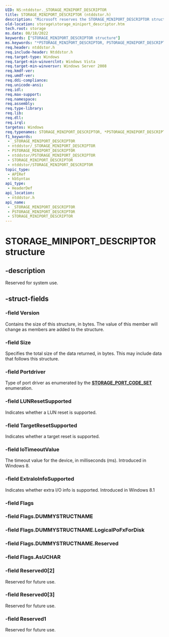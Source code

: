 ```yaml
---
UID: NS:ntddstor._STORAGE_MINIPORT_DESCRIPTOR
title: STORAGE_MINIPORT_DESCRIPTOR (ntddstor.h)
description: "Microsoft reserves the STORAGE_MINIPORT_DESCRIPTOR structure for internal use only. Don't use this structure in your code."
old-location: storage\storage_miniport_descriptor.htm
tech.root: storage
ms.date: 08/18/2022
keywords: ["STORAGE_MINIPORT_DESCRIPTOR structure"]
ms.keywords: "*PSTORAGE_MINIPORT_DESCRIPTOR, PSTORAGE_MINIPORT_DESCRIPTOR, PSTORAGE_MINIPORT_DESCRIPTOR structure pointer [Storage Devices], STORAGE_MINIPORT_DESCRIPTOR, STORAGE_MINIPORT_DESCRIPTOR structure [Storage Devices], _STORAGE_MINIPORT_DESCRIPTOR, ntddstor/PSTORAGE_MINIPORT_DESCRIPTOR, ntddstor/STORAGE_MINIPORT_DESCRIPTOR, storage.storage_miniport_descriptor"
req.header: ntddstor.h
req.include-header: Ntddstor.h
req.target-type: Windows
req.target-min-winverclnt: Windows Vista
req.target-min-winversvr: Windows Server 2008
req.kmdf-ver: 
req.umdf-ver: 
req.ddi-compliance: 
req.unicode-ansi: 
req.idl: 
req.max-support: 
req.namespace: 
req.assembly: 
req.type-library: 
req.lib: 
req.dll: 
req.irql: 
targetos: Windows
req.typenames: STORAGE_MINIPORT_DESCRIPTOR, *PSTORAGE_MINIPORT_DESCRIPTOR
f1_keywords:
 - _STORAGE_MINIPORT_DESCRIPTOR
 - ntddstor/_STORAGE_MINIPORT_DESCRIPTOR
 - PSTORAGE_MINIPORT_DESCRIPTOR
 - ntddstor/PSTORAGE_MINIPORT_DESCRIPTOR
 - STORAGE_MINIPORT_DESCRIPTOR
 - ntddstor/STORAGE_MINIPORT_DESCRIPTOR
topic_type:
 - APIRef
 - kbSyntax
api_type:
 - HeaderDef
api_location:
 - ntddstor.h
api_name:
 - _STORAGE_MINIPORT_DESCRIPTOR
 - PSTORAGE_MINIPORT_DESCRIPTOR
 - STORAGE_MINIPORT_DESCRIPTOR
---
```


# STORAGE_MINIPORT_DESCRIPTOR structure

## -description

Reserved for system use.

## -struct-fields

### -field Version

Contains the size of this structure, in bytes. The value of this member will change as members are added to the structure.

### -field Size

Specifies the total size of the data returned, in bytes. This may include data that follows this structure.

### -field Portdriver

Type of port driver as enumerated by the [**STORAGE_PORT_CODE_SET**](/previous-versions/windows/hardware/drivers/mt668773(v=vs.85)) enumeration.

### -field LUNResetSupported

Indicates whether a LUN reset is supported.

### -field TargetResetSupported

Indicates whether a target reset is supported.

### -field IoTimeoutValue

The timeout value for the device, in milliseconds (ms). Introduced in Windows 8.

### -field ExtraIoInfoSupported

Indicates whether extra I/O info is supported. Introduced in Windows 8.1

### -field Flags

### -field Flags.DUMMYSTRUCTNAME

### -field Flags.DUMMYSTRUCTNAME.LogicalPoFxForDisk

### -field Flags.DUMMYSTRUCTNAME.Reserved

### -field Flags.AsUCHAR

### -field Reserved0[2]

Reserved for future use.

### -field Reserved0[3]

Reserved for future use.

### -field Reserved1

Reserved for future use.
